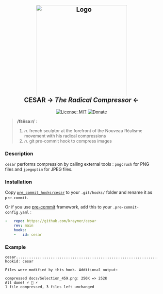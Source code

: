 <h2 align="center">
    <img alt="Logo" src="https://www.bocusedor-winners.com/data/classes/actualite/actu_278_vignette.jpg" height=300></img><br>
    CESAR → <em>The Radical Compressor</em> ←
</h2>


<p align="center">
<a href="https://github.com/psf/black/blob/master/LICENSE"><img alt="License: MIT" src="https://github.com/Kraymer/public/blob/master/brack/license.svg"></a>
<a href="https://ko-fi.com/kraymer"><img alt="Donate" src="https://img.shields.io/badge/-%E2%99%A1%20Donate%20-ff69b4"></img></a>
</p>

> **/t͡sêsaːr/** :
>
>   1. *n.* french sculptor at the forefront of the Nouveau Réalisme movement with his radical compressions
>   2. *n.* git pre-commit hook to compress images

### Description

`cesar` performs compression by calling external tools : `pngcrush` for PNG files and `jpegoptim` for JPEG files.

### Installation

Copy [`pre_commit_hooks/cesar`](pre_commit_hooks/cesar) to your `.git/hooks/` folder and rename it as `pre-commit`.

Or if you use [pre-commit](https://github.com/pre-commit/pre-commit) framework, add this to your `.pre-commit-config.yaml` :

```yaml
-   repo: https://github.com/kraymer/cesar
    rev: main
    hooks:
    -   id: cesar

```

### Example

~~~
cesar....................................................................Failed
hookid: cesar

Files were modified by this hook. Additional output:

compressed docs/Selection_459.png: 256K => 252K
All done! ⚡ 🗿 ⚡
1 file compressed, 3 files left unchanged
~~~
